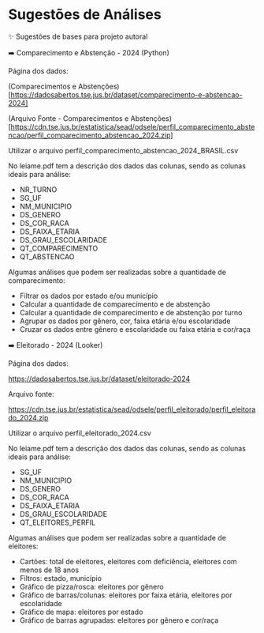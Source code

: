 # Sugestões de Análises
✨ Sugestões de bases para projeto autoral

➡️ Comparecimento e Abstenção - 2024 (Python)

Página dos dados:

(Comparecimentos e Abstenções)[https://dadosabertos.tse.jus.br/dataset/comparecimento-e-abstencao-2024]

(Arquivo Fonte - Comparecimentos e Abstenções)[https://cdn.tse.jus.br/estatistica/sead/odsele/perfil_comparecimento_abstencao/perfil_comparecimento_abstencao_2024.zip]

Utilizar o arquivo perfil_comparecimento_abstencao_2024_BRASIL.csv


No leiame.pdf tem a descrição dos dados das colunas, sendo as colunas ideais para análise:

- NR_TURNO
- SG_UF
- NM_MUNICIPIO
- DS_GENERO
- DS_COR_RACA
- DS_FAIXA_ETARIA
- DS_GRAU_ESCOLARIDADE
- QT_COMPARECIMENTO
- QT_ABSTENCAO

Algumas análises que podem ser realizadas sobre a quantidade de comparecimento:

- Filtrar os dados por estado e/ou município
- Calcular a quantidade de comparecimento e de abstenção
- Calcular a quantidade de comparecimento e de abstenção por turno
- Agrupar os dados por gênero, cor, faixa etária e/ou escolaridade
- Cruzar os dados entre gênero e escolaridade ou faixa etária e cor/raça

➡️  Eleitorado - 2024 (Looker)

Página dos dados:

https://dadosabertos.tse.jus.br/dataset/eleitorado-2024

Arquivo fonte:

https://cdn.tse.jus.br/estatistica/sead/odsele/perfil_eleitorado/perfil_eleitorado_2024.zip

Utilizar o arquivo perfil_eleitorado_2024.csv



No leiame.pdf tem a descrição dos dados das colunas, sendo as colunas ideais para análise:

- SG_UF
- NM_MUNICIPIO
- DS_GENERO
- DS_COR_RACA
- DS_FAIXA_ETARIA
- DS_GRAU_ESCOLARIDADE
- QT_ELEITORES_PERFIL

Algumas análises que podem ser realizadas sobre a quantidade de eleitores:

- Cartões: total de eleitores, eleitores com deficiência, eleitores com menos de 18 anos
- Filtros: estado, município
- Gráfico de pizza/rosca: eleitores por gênero
- Gráfico de barras/colunas: eleitores por faixa etária, eleitores por escolaridade
- Gráfico de mapa: eleitores por estado
- Gráfico de barras agrupadas: eleitores por gênero e cor/raça

